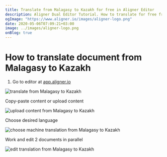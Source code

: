 ```yaml
---
title: Translate from Malagasy to Kazakh for free in Aligner Editor
description: Aligner Dual Editor Tutorial. How to translate for free from Malagasy to Kazakh. Aligner is multilingual document management platform. 
ogImage: "https://www.aligner.io/images/aligner-logo.png"
date: 2020-05-06T07:09:21+03:00
image: ../images/aligner-logo.png
onBlog: true
---
```


# How to translate document from Malagasy to Kazakh

1. Go to editor at [app.aligner.io](https://app.aligner.io "Aligner App web page")

![translate from Malagasy to Kazakh](../aligner-blank-editor.png "translate from Malagasy to Kazakh")

Copy-paste content or upload content

![upload content from Malagasy to Kazakh](../aligner-uploaded-document.png "upload content from Malagasy to Kazakh")

Choose desired language

![choose machine translation from Malagasy to Kazakh](../aligner-language-dropdown.png "choose machine translation from Malagasy to Kazakh")

Work and edit 2 documents in parallel

![edit translation from Malagasy to Kazakh](../aligner-double-sitded-editor.png "edit translation from Malagasy to Kazakh")

